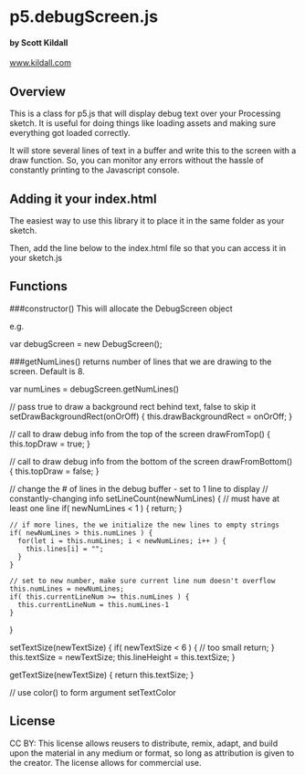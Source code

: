 # p5.debugScreen.js
#### by Scott Kildall
www.kildall.com


## Overview
This is a class for p5.js that will display debug text over your Processing sketch. It is useful for doing things like loading assets and making sure everything got loaded correctly.

It will store several lines of text in a buffer and write this to the screen with a draw function. So, you can monitor any errors without the hassle of constantly printing to the Javascript console.


## Adding it your index.html

The easiest way to use this library it to place it in the same folder as your sketch.

Then, add the line below to the index.html file so that you can access it in your sketch.js

  <script src="p5.debugScreen.js"></script>
  

## Functions

###constructor()
This will allocate the DebugScreen object

e.g.

var debugScreen = new DebugScreen();


###getNumLines()
returns number of lines that we are drawing to the screen. Default is 8.

var numLines = debugScreen.getNumLines()


  // pass true to draw a background rect behind text, false to skip it
  setDrawBackgroundRect(onOrOff) {
    this.drawBackgroundRect = onOrOff;
  }

  // call to draw debug info from the top of the screen
  drawFromTop() {
    this.topDraw = true;
  }

  // call to draw debug info from the bottom of the screen
  drawFromBottom() {
    this.topDraw = false;
  }

  // change the # of lines in the debug buffer - set to 1 line to display
  // constantly-changing info
  setLineCount(newNumLines) {
    // must have at least one line
    if( newNumLines < 1 ) {
      return;
    }

    // if more lines, the we initialize the new lines to empty strings
    if( newNumLines > this.numLines ) {
      for(let i = this.numLines; i < newNumLines; i++ ) {
        this.lines[i] = "";
      }
    }

    // set to new number, make sure current line num doesn't overflow
    this.numLines = newNumLines; 
    if( this.currentLineNum >= this.numLines ) {
      this.currentLineNum = this.numLines-1
    }
  }

  setTextSize(newTextSize) {
    if( newTextSize < 6 ) {
      // too small
      return;
    }
    this.textSize = newTextSize;
    this.lineHeight = this.textSize;
  }

  getTextSize(newTextSize) {
    return this.textSize;
  }

  // use color() to form argument
  setTextColor
## License
CC BY: This license allows reusers to distribute, remix, adapt, and build upon the material in any medium or format, so long as attribution is given to the creator. The license allows for commercial use.
